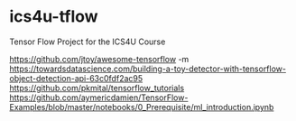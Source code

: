 # ics4u-tflow

Tensor Flow Project for the ICS4U Course

https://github.com/jtoy/awesome-tensorflow -m
https://towardsdatascience.com/building-a-toy-detector-with-tensorflow-object-detection-api-63c0fdf2ac95
https://github.com/pkmital/tensorflow_tutorials
https://github.com/aymericdamien/TensorFlow-Examples/blob/master/notebooks/0_Prerequisite/ml_introduction.ipynb



